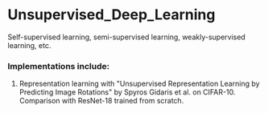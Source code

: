 # Unsupervised_Deep_Learning
Self-supervised learning, semi-supervised learning, weakly-supervised learning, etc.


### Implementations include:

1. Representation learning with "Unsupervised Representation Learning by Predicting Image Rotations" by Spyros Gidaris et al. on CIFAR-10. Comparison with ResNet-18 trained from scratch.
